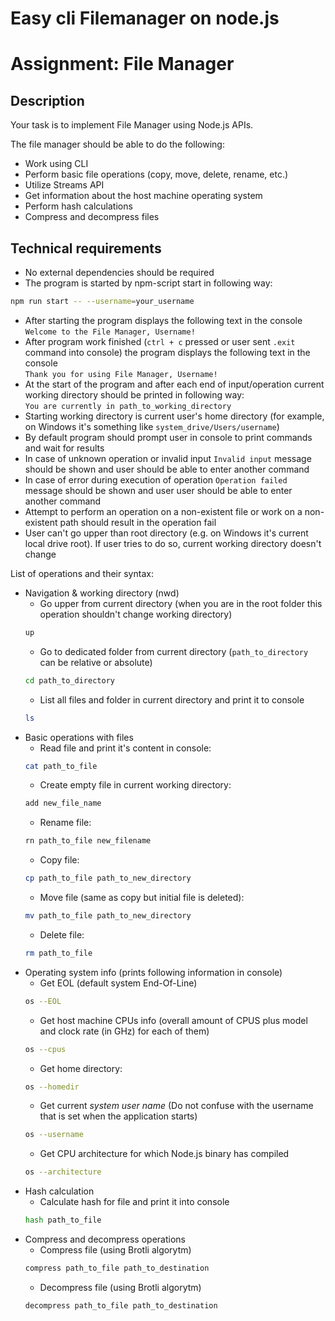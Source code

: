 # Easy cli Filemanager on node.js

# Assignment: File Manager

## Description

Your task is to implement File Manager using Node.js APIs.

The file manager should be able to do the following:

- Work using CLI
- Perform basic file operations (copy, move, delete, rename, etc.)
- Utilize Streams API
- Get information about the host machine operating system
- Perform hash calculations
- Compress and decompress files

## Technical requirements

- No external dependencies should be required
- The program is started by npm-script start in following way:
```bash
npm run start -- --username=your_username
```
- After starting the program displays the following text in the console  
`Welcome to the File Manager, Username!`  
- After program work finished (`ctrl + c` pressed or user sent `.exit` command into console) the program displays the following text in the console  
`Thank you for using File Manager, Username!`  
- At the start of the program and after each end of input/operation current working directory should be printed in following way:  
`You are currently in path_to_working_directory`  
- Starting working directory is current user's home directory (for example, on Windows it's something like `system_drive/Users/username`)
- By default program should prompt user in console to print commands and wait for results  
- In case of unknown operation or invalid input `Invalid input` message should be shown and user should be able to enter another command
- In case of error during execution of operation `Operation failed` message should be shown and user user should be able to enter another command
- Attempt to perform an operation on a non-existent file or work on a non-existent path should result in the operation fail
- User can't go upper than root directory (e.g. on Windows it's current local drive root). If user tries to do so, current working directory doesn't change  

List of operations and their syntax:
- Navigation & working directory (nwd)
    - Go upper from current directory (when you are in the root folder this operation shouldn't change working directory)  
    ```bash
    up
    ```
    - Go to dedicated folder from current directory (`path_to_directory` can be relative or absolute)
    ```bash
    cd path_to_directory
    ```
    - List all files and folder in current directory and print it to console
    ```bash
    ls
    ```
- Basic operations with files
    - Read file and print it's content in console: 
    ```bash
    cat path_to_file
    ```
    - Create empty file in current working directory: 
    ```bash
    add new_file_name
    ```
    - Rename file: 
    ```bash
    rn path_to_file new_filename
    ```
    - Copy file: 
    ```bash
    cp path_to_file path_to_new_directory
    ```
    - Move file (same as copy but initial file is deleted): 
    ```bash
    mv path_to_file path_to_new_directory
    ```
    - Delete file: 
    ```bash
    rm path_to_file
    ```
- Operating system info (prints following information in console)
    - Get EOL (default system End-Of-Line)  
    ```bash
    os --EOL
    ```
    - Get host machine CPUs info (overall amount of CPUS plus model and clock rate (in GHz) for each of them)  
    ```bash
    os --cpus
    ```
    - Get home directory: 
    ```bash
    os --homedir
    ```
    - Get current *system user name* (Do not confuse with the username that is set when the application starts)  
    ```bash
    os --username
    ```
    - Get CPU architecture for which Node.js binary has compiled  
    ```bash
    os --architecture
    ```
- Hash calculation  
    - Calculate hash for file and print it into console  
    ```bash
    hash path_to_file
    ```
- Compress and decompress operations  
    - Compress file (using Brotli algorytm)  
    ```bash
    compress path_to_file path_to_destination
    ```
    - Decompress file (using Brotli algorytm)  
    ```bash
    decompress path_to_file path_to_destination
    ```
    